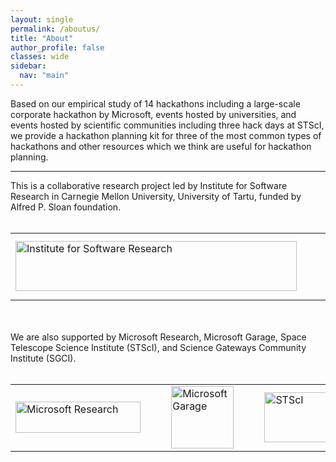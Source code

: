 ```yaml
---
layout: single
permalink: /aboutus/
title: "About"
author_profile: false
classes: wide
sidebar:
  nav: "main"
---
```


Based on our empirical study of 14 hackathons including a large-scale corporate hackathon by Microsoft, events hosted by universities, and events hosted by scientific communities including three hack days at STScI, we provide a hackathon planning kit for three of the most common types of hackathons and other resources which we think are useful for hackathon planning.

<hr>
This is a collaborative research project led by Institute for Software Research in Carnegie Mellon University, University of Tartu, funded by Alfred P. Sloan foundation.<br><br>
<table style="border: none;">
  <tr>
    <td><img src="/hackathon-research/images/isr.jpg" alt="Institute for Software Research" style="width:450px;height:80px;"></td>
    <td>&nbsp;&nbsp;&nbsp;&nbsp;</td>
    <td><img src="/hackathon-research/images/cmu.jpg" alt="Carnegie Mellon University" style="width:300px;height:100px;"></td>
    <td>&nbsp;&nbsp;&nbsp;&nbsp;</td>
    <td><img src="/hackathon-research/images/tartu.jpg" alt="University of Tartu" style="width:450px;height:80px;"></td>
    <td>&nbsp;&nbsp;&nbsp;&nbsp;</td>
    <td><img src="/hackathon-research/images/sloan.jpg" alt="Alfred P. Sloan Foundation" style="width:450px;height:80px;"></td>
  </tr>
</table>


<br><br>
We are also supported by Microsoft Research, Microsoft Garage, Space Telescope Science Institute (STScI), and Science Gateways Community Institute (SGCI). <br><br>
<table  style="border: none;">
  <tr>
    <td><img src="/hackathon-research/images/msft-research.jpg" alt="Microsoft Research" style="width:200px;height:50px;"></td>
    <td>&nbsp;&nbsp;&nbsp;&nbsp;</td>
    <td><img src="/hackathon-research/images/msft-garage.jpg" alt="Microsoft Garage" style="width:100px;height:100px;"></td>
    <td>&nbsp;&nbsp;&nbsp;&nbsp;</td>
    <td><img src="/hackathon-research/images/stsci.jpg" alt="STScI" style="width:120px;height:80px;"></td>
    <td>&nbsp;&nbsp;&nbsp;&nbsp;</td>
    <td><img src="/hackathon-research/images/sgci.jpg" alt="SGCI" style="width:120px;height:80px;"></td>
  </tr>
</table>
